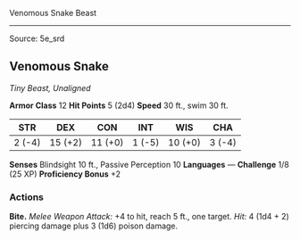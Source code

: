 <MonsterName/>Venomous Snake</MonsterName>
<CreatureType/>Beast</CreatureType>



---

Source: 5e_srd

## Venomous Snake

_Tiny Beast, Unaligned_

**Armor Class** 12
**Hit Points** 5 (2d4)
**Speed** 30 ft., swim 30 ft.

|  STR   |   DEX   |   CON   |  INT   |   WIS   |  CHA   |
| :----: | :-----: | :-----: | :----: | :-----: | :----: |
| 2 (-4) | 15 (+2) | 11 (+0) | 1 (-5) | 10 (+0) | 3 (-4) |

**Senses** Blindsight 10 ft., Passive Perception 10
**Languages** —
**Challenge** 1/8 (25 XP)
**Proficiency Bonus** +2

### **Actions**

**Bite.** _Melee Weapon Attack:_ +4 to hit, reach 5 ft., one target.
_Hit:_ 4 (1d4 + 2) piercing damage plus 3 (1d6) poison damage.


